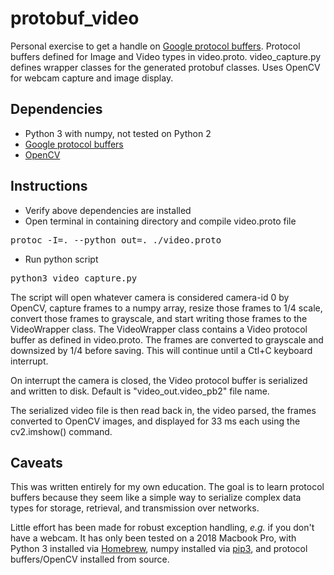 # protobuf_video

Personal exercise to get a handle on [Google protocol
buffers](https://developers.google.com/protocol-buffers/). Protocol buffers 
defined for Image and Video types in video.proto. video_capture.py defines
wrapper classes for the generated protobuf classes. Uses OpenCV for webcam
capture and image display.

## Dependencies

* Python 3 with numpy, not tested on Python 2
* [Google protocol
buffers](https://developers.google.com/protocol-buffers/)
* [OpenCV](https://github.com/opencv/opencv.git)

## Instructions

* Verify above dependencies are installed 
* Open terminal in containing directory and compile video.proto file
<pre>
protoc -I=. --python_out=. ./video.proto  
</pre>
* Run python script
<pre>
python3 video_capture.py  
</pre>

The script will open whatever camera is considered camera-id 0 by OpenCV, 
capture frames to a numpy array, resize those frames to 1/4 scale, 
convert those frames to grayscale, and start writing those frames to the 
VideoWrapper class. The VideoWrapper class contains a Video protocol buffer 
as defined in  video.proto. The frames are converted to grayscale and 
downsized by 1/4  before saving. This will continue until a Ctl+C keyboard 
interrupt.
 
On interrupt the camera is closed, the Video protocol buffer is serialized 
and written to disk. Default is "video_out.video_pb2" file name.
 
The serialized video file is then read back in, the video parsed, the 
frames converted to OpenCV images, and displayed for 33 ms each using the
cv2.imshow() command.
 
## Caveats
 
This was written entirely for my own education. The goal is to learn 
protocol buffers because they seem like a simple way to serialize complex data 
types for storage, retrieval, and transmission over networks.
  
Little effort has been  made for robust exception handling, *e.g.* if you 
don't have a webcam. It has only been tested on a 2018 Macbook Pro, with 
Python 3 installed via [Homebrew](https://brew.sh/), numpy installed via 
[pip3](https://pip.pypa.io/en/stable/), and protocol buffers/OpenCV installed 
from source. 

 

